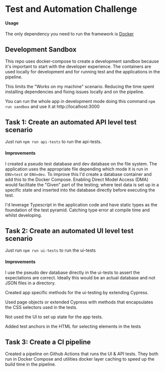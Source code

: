 # Test and Automation Challenge #
 
#### Usage
The only dependency you need to run the framework is [Docker](https://docs.docker.com/engine/install/)
 
## Development Sandbox
 
This repo uses docker-compose to create a development sandbox because it's important to start with the developer experience.
The containers are used locally for development and for running test and the applications in the pipeline. 

This limits the "Works on my machine" scenario. Reducing the time spent installing dependencies and fixing issues locally and on the pipeline.


You can run the whole app in development mode doing this command `npm run sandbox` and use it at http://localhost:3000
 
 
## Task 1: Create an automated API level test scenario ##
 
Just run `npm run api-tests` to run the api-tests.
#### Improvements
 
I created a pseudo test database and dev database on the file system. The application uses the appropriate file depending which mode it is run in `ENV=test` or `ENV=dev`. To improve this I'd create a database container and add this to the Docker Compose. Enabling Direct Model Access (DMA) would facilitate the "Given" part of the testing; where test data is set up in a specific state and inserted into the database directly before executing the test.
 
I'd leverage Typescript in the application code and have static types as the foundation of the test pyramid. Catching type error at compile time and whilst developing.
 
 
## Task 2: Create an automated UI level test scenario ##
 
Just run `npm run ui-tests` to run the ui-tests
 
#### Improvements
 
I use the pseudo dev database directly in the ui-tests to assert the expectations are correct.
Ideally this would be an actual database and not JSON files in a directory.
 
Created app specific methods for the ui-testing by extending Cypress.
 
Used page objects or extended Cypress with methods that encapsulates the CSS selectors used in the tests.
 
Not used the UI to set up state for the app tests.
 
Added test anchors in the HTML for selecting elements in the tests
 
## Task 3: Create a CI pipeline
 
Created a pipeline on Github Actions that runs the UI & API tests.
They both run in Docker Compose and utilities docker layer caching to speed up the build time in the pipeline.
